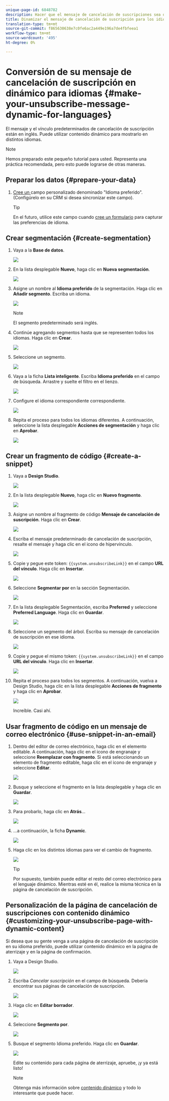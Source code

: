 ```yaml
---
unique-page-id: 6848782
description: Hacer que el mensaje de cancelación de suscripciones sea dinámico para los idiomas - Documentos de marketing - Documentación del producto
title: Dinamizar el mensaje de cancelación de suscripción para los idiomas
translation-type: tm+mt
source-git-commit: f865630638e7c0fe6ac2a449e196a7de4fbfeea1
workflow-type: tm+mt
source-wordcount: '495'
ht-degree: 0%

---
```



# Conversión de su mensaje de cancelación de suscripción en dinámico para idiomas {#make-your-unsubscribe-message-dynamic-for-languages}

El mensaje y el vínculo predeterminados de cancelación de suscripción están en inglés. Puede utilizar contenido dinámico para mostrarlo en distintos idiomas.

>[!NOTE]
>
>Hemos preparado este pequeño tutorial para usted. Representa una práctica recomendada, pero esto puede lograrse de otras maneras.

## Preparar los datos {#prepare-your-data}

1. [Cree un ](/help/marketo/product-docs/administration/field-management/create-a-custom-field-in-marketo.md) campo personalizado denominado &quot;Idioma preferido&quot;. (Configúrelo en su CRM si desea sincronizar este campo).

   >[!TIP]
   >
   >En el futuro, utilice este campo cuando [cree un formulario](/help/marketo/product-docs/demand-generation/forms/creating-a-form/create-a-form.md) para capturar las preferencias de idioma.

## Crear segmentación {#create-segmentation}

1. Vaya a la **Base de datos**.

   ![](assets/db.png)

1. En la lista desplegable **Nuevo**, haga clic en **Nueva segmentación**.

   ![](assets/two.png)

1. Asigne un nombre al **Idioma preferido** de la segmentación. Haga clic en **Añadir segmento**. Escriba un idioma.

   ![](assets/image2015-3-9-8-3a33-3a44.png)

   >[!NOTE]
   >
   >El segmento predeterminado será inglés.

1. Continúe agregando segmentos hasta que se representen todos los idiomas. Haga clic en **Crear**.

   ![](assets/image2015-3-9-8-3a38-3a5.png)

1. Seleccione un segmento.

   ![](assets/image2015-3-9-8-3a38-3a17.png)

1. Vaya a la ficha **Lista inteligente**. Escriba **Idioma preferido** en el campo de búsqueda. Arrastre y suelte el filtro en el lienzo.

   ![](assets/six.png)

1. Configure el idioma correspondiente correspondiente.

   ![](assets/seven.png)

1. Repita el proceso para todos los idiomas diferentes. A continuación, seleccione la lista desplegable **Acciones de segmentación** y haga clic en **Aprobar**.

   ![](assets/image2015-3-9-8-3a39-3a36.png)

## Crear un fragmento de código {#create-a-snippet}

1. Vaya a **Design Studio**.

   ![](assets/ds.png)

1. En la lista desplegable **Nuevo**, haga clic en **Nuevo fragmento**.

   ![](assets/ten.png)

1. Asigne un nombre al fragmento de código **Mensaje de cancelación de suscripción**. Haga clic en **Crear**.

   ![](assets/image2015-3-9-8-3a40-3a54.png)

1. Escriba el mensaje predeterminado de cancelación de suscripción, resalte el mensaje y haga clic en el icono de hipervínculo.

   ![](assets/image2015-3-9-8-3a41-3a47.png)

1. Copie y pegue este token: `{{system.unsubscribeLink}}` en el campo **URL del vínculo**. Haga clic en **Insertar**.

   ![](assets/image2015-3-9-8-3a43-3a17.png)

1. Seleccione **Segmentar por** en la sección Segmentación.

   ![](assets/image2015-3-9-8-3a44-3a16.png)

1. En la lista desplegable Segmentación, escriba **Preferred** y seleccione **Preferred Language**. Haga clic en **Guardar**.

   ![](assets/image2015-3-9-8-3a44-3a32.png)

1. Seleccione un segmento del árbol. Escriba su mensaje de cancelación de suscripción en ese idioma.

   ![](assets/image2015-3-9-8-3a45-3a43.png)

1. Copie y pegue el mismo token: `{{system.unsubscribeLink}}` en el campo **URL del vínculo**. Haga clic en **Insertar**.

   ![](assets/image2015-3-9-8-3a47-3a4.png)

1. Repita el proceso para todos los segmentos. A continuación, vuelva a Design Studio, haga clic en la lista desplegable **Acciones de fragmento** y haga clic en **Aprobar**.

   ![](assets/image2015-3-9-8-3a47-3a34.png)

   Increíble. Casi ahí.

## Usar fragmento de código en un mensaje de correo electrónico {#use-snippet-in-an-email}

1. Dentro del editor de correo electrónico, haga clic en el elemento editable. A continuación, haga clic en el icono de engranaje y seleccione **Reemplazar con fragmento**. Si está seleccionando un elemento de fragmento editable, haga clic en el icono de engranaje y seleccione **Editar**.

   ![](assets/4.1.png)

1. Busque y seleccione el fragmento en la lista desplegable y haga clic en **Guardar**.

   ![](assets/image2015-3-9-8-3a50-3a16.png)

1. Para probarlo, haga clic en **Atrás**...

   ![](assets/4.3.png)

1. ...a continuación, la ficha **Dynamic**.

   ![](assets/4.4.png)

1. Haga clic en los distintos idiomas para ver el cambio de fragmento.

   ![](assets/4.5.png)

   >[!TIP]
   >
   >Por supuesto, también puede editar el resto del correo electrónico para el lenguaje dinámico. Mientras esté en él, realice la misma técnica en la página de cancelación de suscripción.

## Personalización de la página de cancelación de suscripciones con contenido dinámico {#customizing-your-unsubscribe-page-with-dynamic-content}

Si desea que su gente venga a una página de cancelación de suscripción en su idioma preferido, puede utilizar contenido dinámico en la página de aterrizaje y en la página de confirmación.

1. Vaya a Design Studio.

   ![](assets/ds.png)

1. Escriba _Cancelar suscripción_ en el campo de búsqueda. Debería encontrar sus páginas de cancelación de suscripción.

   ![](assets/image2015-3-9-8-3a51-3a53.png)

1. Haga clic en **Editar borrador**.

   ![](assets/image2015-3-9-8-3a52-3a23.png)

1. Seleccione **Segmento por**.

   ![](assets/image2015-3-9-8-3a52-3a57.png)

1. Busque el segmento Idioma preferido. Haga clic en **Guardar**.

   ![](assets/image2015-3-9-8-3a53-3a54.png)

   Edite su contenido para cada página de aterrizaje, apruebe, ¡y ya está listo!

   >[!NOTE]
   >
   >Obtenga más información sobre [contenido dinámico](/help/marketo/product-docs/personalization/segmentation-and-snippets/segmentation/understanding-dynamic-content.md) y todo lo interesante que puede hacer.
